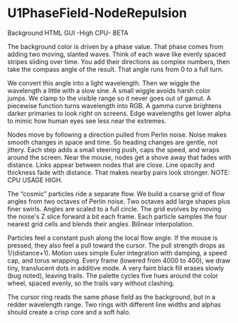 # U1PhaseField-NodeRepulsion
Background HTML GUI -High CPU- BETA


The background color is driven by a phase value. That phase comes from adding two moving, slanted waves. Think of each wave like evenly spaced stripes sliding over time. You add their directions as complex numbers, then take the compass angle of the result. That angle runs from 0 to a full turn.

We convert this angle into a light wavelength. Then we wiggle the wavelength a little with a slow sine. A small wiggle avoids harsh color jumps. We clamp to the visible range so it never goes out of gamut. A piecewise function turns wavelength into RGB. A gamma curve brightens darker primaries to look right on screens. Edge wavelengths get lower alpha to mimic how human eyes see less near the extremes.

Nodes move by following a direction pulled from Perlin noise. Noise makes smooth changes in space and time. So heading changes are gentle, not jittery. Each step adds a small steering push, caps the speed, and wraps around the screen. Near the mouse, nodes get a shove away that fades with distance. Links appear between nodes that are close. Line opacity and thickness fade with distance. That makes nearby pairs look stronger. NOTE: CPU USAGE HIGH. 

The “cosmic” particles ride a separate flow. We build a coarse grid of flow angles from two octaves of Perlin noise. Two octaves add large shapes plus finer swirls. Angles are scaled to a full circle. The grid evolves by moving the noise's Z slice forward a bit each frame. Each particle samples the four nearest grid cells and blends their angles. Bilinear interpolation.

Particles feel a constant push along the local flow angle. If the mouse is pressed, they also feel a pull toward the cursor. The pull strength drops as 1/(distance+1). Motion uses simple Euler integration with damping, a speed cap, and torus wrapping. Every frame (lowered from 4000 to 400), we draw tiny, translucent dots in additive mode. A very faint black fill erases slowly (bug noted), leaving trails. The palette cycles five hues around the color wheel, spaced evenly, so the trails vary without clashing.

The cursor ring reads the same phase field as the background, but in a redder wavelength range. Two rings with different line widths and alphas should create a crisp core and a soft halo.
